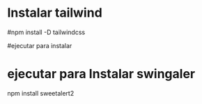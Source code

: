# Instalar tailwind

#npm install -D tailwindcss

#ejecutar para instalar

# ejecutar para Instalar swingaler

npm install sweetalert2
